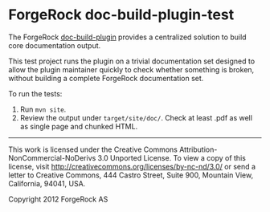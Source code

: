 # ForgeRock doc-build-plugin-test

The ForgeRock [doc-build-plugin](https://github.com/markcraig/doc-build-plugin)
provides a centralized solution to build core documentation output.

This test project runs the plugin on a trivial documentation set designed to
allow the plugin maintainer quickly to check whether something is broken,
without building a complete ForgeRock documentation set.

To run the tests:

1.  Run `mvn site`. 
2.  Review the output under `target/site/doc/`. Check at least .pdf as well as
    single page and chunked HTML.

* * *
This work is licensed under the Creative Commons
Attribution-NonCommercial-NoDerivs 3.0 Unported License.
To view a copy of this license, visit
<http://creativecommons.org/licenses/by-nc-nd/3.0/>
or send a letter to Creative Commons, 444 Castro Street,
Suite 900, Mountain View, California, 94041, USA.

Copyright 2012 ForgeRock AS
